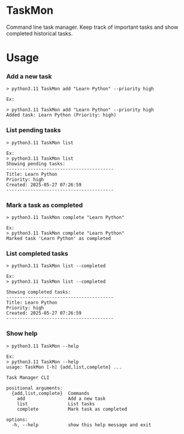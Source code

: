 # TaskMon

Command line task manager. Keep track of important tasks and show completed historical tasks. 

# Usage
### Add a new task
```
> python3.11 TaskMon add "Learn Python" --priority high

Ex:

> python3.11 TaskMon add "Learn Python" --priority high
Added task: Learn Python (Priority: high)
```
### List pending tasks
```
> python3.11 TaskMon list

Ex:
> python3.11 TaskMon list
Showing pending tasks:
----------------------------------------
Title: Learn Python
Priority: high
Created: 2025-05-27 07:26:59
----------------------------------------
```
### Mark a task as completed
```
> python3.11 TaskMon complete "Learn Python"

Ex:
> python3.11 TaskMon complete "Learn Python"
Marked task 'Learn Python' as completed
```
### List completed tasks
```
> python3.11 TaskMon list --completed

Ex:
> python3.11 TaskMon list --completed

Showing completed tasks:
----------------------------------------
Title: Learn Python
Priority: high
Created: 2025-05-27 07:26:59
----------------------------------------
```
### Show help
```
> python3.11 TaskMon --help

Ex:
> python3.11 TaskMon --help
usage: TaskMon [-h] {add,list,complete} ...

Task Manager CLI

positional arguments:
  {add,list,complete}  Commands
    add                Add a new task
    list               List tasks
    complete           Mark task as completed

options:
  -h, --help           show this help message and exit
```